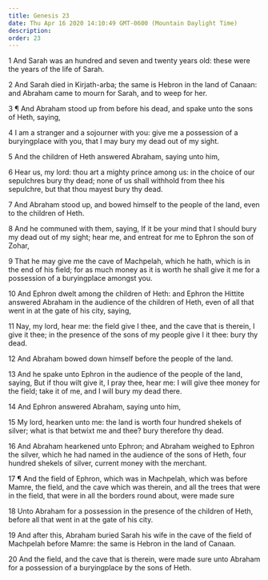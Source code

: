 ```yaml
---
title: Genesis 23
date: Thu Apr 16 2020 14:10:49 GMT-0600 (Mountain Daylight Time)
description: 
order: 23
---
```


<p>
  1 And Sarah was an hundred and seven and twenty years old: these were the
  years of the life of Sarah.
</p>
<p>
  2 And Sarah died in Kirjath-arba; the same is Hebron in the land of Canaan:
  and Abraham came to mourn for Sarah, and to weep for her.
</p>
<p>
  3 &#xB6; And Abraham stood up from before his dead, and spake unto the sons of
  Heth, saying,
</p>
<p>
  4 I am a stranger and a sojourner with you: give me a possession of a
  buryingplace with you, that I may bury my dead out of my sight.
</p>
<p>5 And the children of Heth answered Abraham, saying unto him,</p>
<p>
  6 Hear us, my lord: thou art a mighty prince among us: in the choice of our
  sepulchres bury thy dead; none of us shall withhold from thee his sepulchre,
  but that thou mayest bury thy dead.
</p>
<p>
  7 And Abraham stood up, and bowed himself to the people of the land, even to
  the children of Heth.
</p>
<p>
  8 And he communed with them, saying, If it be your mind that I should bury my
  dead out of my sight; hear me, and entreat for me to Ephron the son of Zohar,
</p>
<p>
  9 That he may give me the cave of Machpelah, which he hath, which is in the
  end of his field; for as much money as it is worth he shall give it me for a
  possession of a buryingplace amongst you.
</p>
<p>
  10 And Ephron dwelt among the children of Heth: and Ephron the Hittite
  answered Abraham in the audience of the children of Heth, even of all that
  went in at the gate of his city, saying,
</p>
<p>
  11 Nay, my lord, hear me: the field give I thee, and the cave that is therein,
  I give it thee; in the presence of the sons of my people give I it thee: bury
  thy dead.
</p>
<p>12 And Abraham bowed down himself before the people of the land.</p>
<p>
  13 And he spake unto Ephron in the audience of the people of the land, saying,
  But if thou wilt give it, I pray thee, hear me: I will give thee money for the
  field; take it of me, and I will bury my dead there.
</p>
<p>14 And Ephron answered Abraham, saying unto him,</p>
<p>
  15 My lord, hearken unto me: the land is worth four hundred shekels of silver;
  what is that betwixt me and thee? bury therefore thy dead.
</p>
<p>
  16 And Abraham hearkened unto Ephron; and Abraham weighed to Ephron the
  silver, which he had named in the audience of the sons of Heth, four hundred
  shekels of silver, current money with the merchant.
</p>
<span></span>
<p>
  17 &#xB6; And the field of Ephron, which was in Machpelah, which was before
  Mamre, the field, and the cave which was therein, and all the trees that were
  in the field, that were in all the borders round about, were made sure
</p>
<p>
  18 Unto Abraham for a possession in the presence of the children of Heth,
  before all that went in at the gate of his city.
</p>
<p>
  19 And after this, Abraham buried Sarah his wife in the cave of the field of
  Machpelah before Mamre: the same is Hebron in the land of Canaan.
</p>
<p>
  20 And the field, and the cave that is therein, were made sure unto Abraham
  for a possession of a buryingplace by the sons of Heth.
</p>
